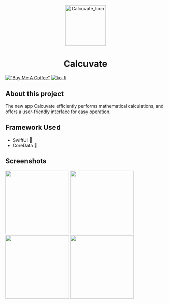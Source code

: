 <p align="center">
    <img src="https://github.com/ElvisWong213/Calcuvate/assets/40566101/37e05367-1b9a-4888-a9e8-6878b441c346" alt="Calcuvate_Icon" height="128" />
    <h1 align="center">Calcuvate</h1>
</p>

[!["Buy Me A Coffee"](https://www.buymeacoffee.com/assets/img/custom_images/orange_img.png)](https://www.buymeacoffee.com/ElvisWong)
[![ko-fi](https://ko-fi.com/img/githubbutton_sm.svg)](https://ko-fi.com/S6S1U3FOF)

## About this project
The new app Calcuvate efficiently performs mathematical calculations, and offers a user-friendly interface for easy operation.

## Framework Used
- SwiftUI 📱
- CoreData 💾

## Screenshots
<p>
    <img src="images/screenshot_4.gif" width="200"/>
    <img src="images/screenshot_1.png" width="200"/>
    <img src="images/screenshot_2.png" width="200"/>
    <img src="images/screenshot_3.png" width="200"/>
</p>
